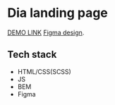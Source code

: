 # Dia landing page
[DEMO LINK](https://hryshko-denys.github.io/layout_dia/)
[Figma design](https://www.figma.com/file/vhfzZ7SqWGkMGd5iCDdBCy/Air-(formerly-Dia)).


## Tech stack
- HTML/CSS(SCSS)
- JS
- BEM
- Figma
